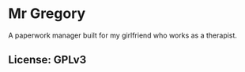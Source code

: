 # Mr Gregory

A paperwork manager built for my girlfriend who works as a therapist.

## License: GPLv3
